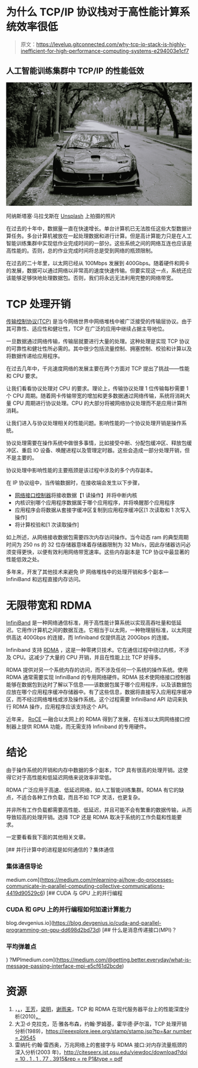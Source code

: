 # 为什么 TCP/IP 协议栈对于高性能计算系统效率很低

> 原文：<https://levelup.gitconnected.com/why-tcp-ip-stack-is-highly-inefficient-for-high-performance-computing-systems-e294003e1cf7>

## 人工智能训练集群中 TCP/IP 的性能低效

![](img/0540ac21081d6ba45bc4c635ba8059e7.png)

阿纳斯塔塞·马拉戈斯在 [Unsplash](https://unsplash.com?utm_source=medium&utm_medium=referral) 上拍摄的照片

在过去的十年中，数据量一直在快速增长。单台计算机已无法胜任这些大型数据计算任务。多台计算机被放在一起处理数据和进行计算。但是高计算能力只是在人工智能训练集群中实现低作业完成时间的一部分。这些系统之间的网络互连也应该是高性能的。否则，总的作业完成时间将总是受到网络的瓶颈限制。

在过去的二十年里，以太网已经从 100Mbps 发展到 400Gbps。随着硬件和网卡的发展，数据可以通过网络以非常高的速度快速传输。但要实现这一点，系统还应该能够足够快地处理数据包。否则，我们将永远无法利用完整的网络带宽。

# TCP 处理开销

[传输控制协议(TCP)](https://en.wikipedia.org/wiki/Transmission_Control_Protocol) 是当今网络世界中网络堆栈中被广泛接受的传输层协议。由于其可靠性、适应性和健壮性，TCP 在广泛的应用中继续占据主导地位。

一旦数据通过网络传输，传输层就要进行大量的处理。这种处理是实现 TCP 协议的可靠性和健壮性所必需的。其中很少包括流量控制、拥塞控制、校验和计算以及将数据传递给应用程序。

在过去几年中，千兆速度网络的发展主要在两个方面对 TCP 提出了挑战——性能和 CPU 要求。

让我们看看协议处理对 CPU 的要求。理论上，传输协议处理 1 位传输每秒需要 1 个 CPU 周期。随着网卡传输带宽的增加和更多数据通过网络传输，系统将消耗大量 CPU 周期进行协议处理。CPU 的大部分将被网络协议处理而不是应用计算所消耗。

让我们进入与协议处理相关的性能问题。影响性能的一个协议处理开销是操作系统。

协议处理需要在操作系统中做很多事情，比如接受中断、分配包缓冲区、释放包缓冲区、重启 IO 设备、唤醒进程以及管理定时器。这些会造成一部分处理开销，但不是主要的。

协议处理中影响性能的主要瓶颈是该过程中涉及的多个内存副本。

在 IP 协议组中，当传输数据时，在接收端会发生以下步骤，

*   [网络接口控制器](https://en.wikipedia.org/wiki/Network_interface_controller)将接收数据【1 读操作】并将中断内核
*   内核识别哪个应用程序数据属于哪个应用程序，并将唤醒那个应用程序
*   应用程序会将数据从套接字缓冲区复制到应用程序缓冲区[1 次读取和 1 次写入操作]
*   将计算校验和[1 次读取操作]

如上所述，从网络接收数据包需要四次内存访问操作。当今动态 ram 的典型周期时间为 250 ns 的 32 位存储器意味着存储器限制为 32 Mb/s，因此存储器访问必须变得更快，以便有效利用网络带宽速率。这些内存副本是 TCP 协议中最显著的性能低效之处。

多年来，开发了其他技术来避免 IP 网络堆栈中的处理开销和多个副本— InfiniBand 和远程直接内存访问。

# 无限带宽和 RDMA

[InfiniBand](https://en.wikipedia.org/wiki/InfiniBand#:~:text=InfiniBand%20%28IB%29%20is%20a%20computer,both%20among%20and%20within%20computers.&text=It%20is%20designed%20to%20be,a%20switched%20fabric%20network%20topology.) 是一种网络通信标准，用于高性能计算系统以实现高吞吐量和低延迟。它用作计算机之间的数据互连。它相当于以太网，一种物理层标准，以太网提供高达 400Gbps 的连接，而 Infiniband 仅提供高达 200Gbps 的连接。

Infiniband 支持 [RDMA](https://en.wikipedia.org/wiki/Remote_direct_memory_access#:~:text=In%20computing%2C%20remote%20direct%20memory,in%20massively%20parallel%20computer%20clusters.) ，这是一种零拷贝技术。它在通信过程中绕过内核，不涉及 CPU。这减少了大量的 CPU 开销，并且在性能上比 TCP 好得多。

RDMA 提供对另一个系统内存的访问，而不涉及任何一个系统的操作系统。使用 RDMA 通常需要实现 InfiniBand 的专用网络硬件。RDMA 技术使网络接口控制器能够在数据包到达时了解以下信息——该数据包属于哪个应用程序，以及该数据包应放在哪个应用程序缓冲存储器中。有了这些信息，数据将直接写入应用程序缓冲区，而不经过网络堆栈或涉及操作系统。这个过程需要 InfiniBand API 动词来执行 RDMA 操作，应用程序应该支持这个 API。

近年来， [RoCE](https://en.wikipedia.org/wiki/RDMA_over_Converged_Ethernet) —融合以太网上的 RDMA 得到了发展，在标准以太网网络接口控制器上提供 RDMA 功能，而无需支持 Infiniband 的专用硬件。

# 结论

由于操作系统的开销和内存中数据的多个副本，TCP 具有很高的处理开销。这使得它对于高性能和低延迟网络来说效率非常低。

RDMA 广泛应用于高速、低延迟网络，如人工智能训练集群。RDMA 有它的缺点，不适合各种工作负载，而且不如 TCP 灵活，也更复杂。

并非所有工作负载都需要高性能、低延迟，并且可能不会有繁重的数据传输，从而导致较高的处理开销。选择 TCP 还是 RDMA 取决于系统的工作负载和性能要求。

一定要看看我下面的其他相关文章。

[](https://medium.com/mlearning-ai/how-do-processes-communicate-in-parallel-computing-collective-communications-4419d90529c6) [## 并行计算中的进程是如何通信的？集体通信

### 集体通信导论

medium.com](https://medium.com/mlearning-ai/how-do-processes-communicate-in-parallel-computing-collective-communications-4419d90529c6) [](https://blog.devgenius.io/cuda-and-parallel-programming-on-gpu-dd698d2bd73d) [## CUDA 与 GPU 上的并行编程

### CUDA 和 GPU 上的并行编程如何加速计算能力

blog.devgenius.io](https://blog.devgenius.io/cuda-and-parallel-programming-on-gpu-dd698d2bd73d) [](https://medium.com/@getting.better.everyday/what-is-message-passing-interface-mpi-e5cf61d2bcde) [## 什么是消息传递接口(MPI)？

### 平均弹着点

) ?MPImedium.com](https://medium.com/@getting.better.everyday/what-is-message-passing-interface-mpi-e5cf61d2bcde) 

# 资源

1.  ，[，](https://ieeexplore.ieee.org/author/37289600400)，[王芳](https://ieeexplore.ieee.org/author/37085760778)，[梁明](https://ieeexplore.ieee.org/author/38487017100)，[谢雨来](https://ieeexplore.ieee.org/author/37534447500)，TCP 和 RDMA 在现代服务器平台上的性能深度分析(2010)[，](https://ieeexplore.ieee.org/document/6310890)
2.  大卫·d·克拉克，范·雅各布森，约翰·罗姆基，霍华德·萨尔温，TCP 处理开销分析(1989)，[https://ieeexplore.ieee.org/stamp/stamp.jsp?tp=&ar number = 29545](https://ieeexplore.ieee.org/stamp/stamp.jsp?tp=&arnumber=29545)
3.  雷纳托·约翰·雷西奥，万兆网络上的套接字与 RDMA 接口:对内存流量瓶颈的深入分析(2003 年)，[http://citeseerx.ist.psu.edu/viewdoc/download?doi = 10 . 1 . 1 . 77 . 3915&rep = re P1&type = pdf](http://citeseerx.ist.psu.edu/viewdoc/download?doi=10.1.1.77.3915&rep=rep1&type=pdf)